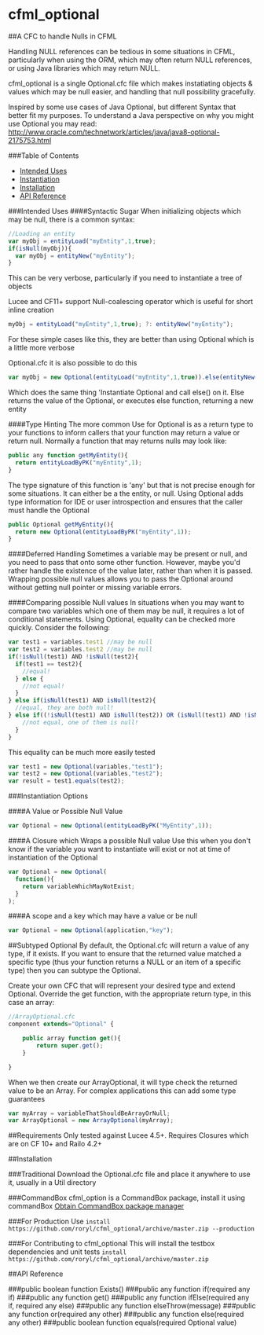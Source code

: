 # cfml_optional
##A CFC to handle Nulls in CFML

Handling NULL references can be tedious in some situations in CFML, particularly when using the ORM, which may often return NULL references, or using Java libraries which may return NULL.

cfml_optional is a single Optional.cfc file which makes instatiating objects & values which may be null easier, and handling that null possibility gracefully.

Inspired by some use cases of Java Optional, but different Syntax that better fit my purposes. To understand a Java perspective on why you might use Optional you may read: http://www.oracle.com/technetwork/articles/java/java8-optional-2175753.html

###Table of Contents
- [Intended Uses](#intended-uses)
- [Instantiation](#instantiation)
- [Installation](#installation)
- [API Reference](#api-reference)


###Intended Uses
####Syntactic Sugar
When initializing objects which may be null, there is a common syntax:

```javascript
//Loading an entity
var myObj = entityLoad("myEntity",1,true);
if(isNull(myObj)){
  var myObj = entityNew("myEntity");
}
```

This can be very verbose, particularly if you need to instantiate a tree of objects

Lucee and CF11+ support Null-coalescing operator which is useful for short inline creation
```javascript
myObj = entityLoad("myEntity",1,true); ?: entityNew("myEntity");
```
For these simple cases like this, they are better than using Optional which is a little more verbose

Optional.cfc it is also possible to do this
```javascript
var myObj = new Optional(entityLoad("myEntity",1,true)).else(entityNew("myEntity"));
```

Which does the same thing 'Instantiate Optional and call else() on it. Else returns the value of the Optional, or executes else function, returning a new entity

####Type Hinting
The more common Use for Optional is as a return type to your functions to inform callers that your function may return a value or return null. Normally a function that may returns nulls may look like:

```javascript
public any function getMyEntity(){
  return entityLoadByPK("myEntity",1);
}
```
The type signature of this function is 'any' but that is not precise enough for some situations. It can either be a the entity, or null. Using Optional adds type information for IDE or user introspection and ensures that the caller must handle the Optional

```javascript
public Optional getMyEntity(){
  return new Optional(entityLoadByPK("myEntity",1));
}
```

####Deferred Handling
Sometimes a variable may be present or null, and you need to pass that onto some other function. However, maybe you'd rather handle the existence of the value later, rather than when it is passed. Wrapping possible null values allows you to pass the Optional around without getting null pointer or missing variable errors.

####Comparing possible Null values
In situations when you may want to compare two variables which one of them may be null, it requires a lot of conditional statements. Using Optional, equality can be checked more quickly. Consider the following:

```javascript
var test1 = variables.test1 //may be null
var test2 = variables.test2 //may be null
if(!isNull(test1) AND !isNull(test2){
  if(test1 == test2){
    //equal!
  } else {
    //not equal!
  }
} else if(isNull(test1) AND isNull(test2){
  //equal, they are both null!
} else if((!isNull(test1) AND isNull(test2)) OR (isNull(test1) AND !isNull(test2)){
    //not equal, one of them is null!
  }
}
```

This equality can be much more easily tested

```javascript
var test1 = new Optional(variables,"test1");
var test2 = new Optional(variables,"test2");
var result = test1.equals(test2);
```

###Instantiation Options

####A Value or Possible Null Value

```javascript
var Optional = new Optional(entityLoadByPK("MyEntity",1));
```

####A Closure which Wraps a possible Null value
Use this when you don't know if the variable you want to instantiate will exist or not at time of instantiation of the Optional

```javascript
var Optional = new Optional(
  function(){
    return variableWhichMayNotExist;
  }
);
```

####A scope and a key which may have a value or be null
```javascript
var Optional = new Optional(application,"key");
```

##Subtyped Optional
By default, the Optional.cfc will return a value of any type, if it exists. If you want to ensure that the returned value matched a specific type (thus your function returns a NULL or an item of a specific type) then you can subtype the Optional.

Create your own CFC that will represent your desired type and extend Optional. Override the get function, with the appropriate return type, in this case an array: 
```javascript
//ArrayOptional.cfc
component extends="Optional" {

    public array function get(){
        return super.get();
    }

}
```
When we then create our ArrayOptional, it will type check the returned value to be an Array. For complex applications this can add some type guarantees

```javascript
var myArray = variableThatShouldBeArrayOrNull;
var ArrayOptional = new ArrayOptional(myArray);
```

##Requirements
Only tested against Lucee 4.5+. Requires Closures which are on CF 10+ and Railo 4.2+

##Installation

###Traditional
Download the Optional.cfc file and place it anywhere to use it, usually in a Util directory

###CommandBox
cfml_option is a CommandBox package, install it using commandBox
[Obtain CommandBox package manager](http://www.ortussolutions.com/products/commandbox)

###For Production Use
`install https://github.com/roryl/cfml_optional/archive/master.zip --production`

###For Contributing to cfml_optional
This will install the testbox dependencies and unit tests
`install https://github.com/roryl/cfml_optional/archive/master.zip`

##API Reference

###public boolean function Exists()
###public any function if(required any if)
###public any function get()
###public any function ifElse(required any if, required any else)
###public any function elseThrow(message)
###public any function or(required any other)
###public any function else(required any other)
###public boolean function equals(required Optional value)
